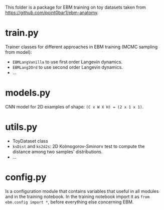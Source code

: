 This folder is a package for EBM training on toy datasets taken from https://github.com/point0bar1/ebm-anatomy.

# train.py
Trainer classes for different approaches in EBM training (MCMC sampling from model):
- `EBMLangVanilla` to use first order Langevin dynamics.  
- `EBMLang2Ord` to use second order Langevin dynamics.
- ...

# models.py
CNN model for 2D examples of shape: `(C x W X H) = (2 x 1 x 1)`.

# utils.py
- ToyDataset class
- `ksDist` and `ks2d2s`: 2D Kolmogorov-Sminorv test to compute the distance among two samples' distributions.
- ...

# config.py
Is a configuration module that contains variables that useful in all modules and in the training notebook.
In the training notebook import it as `from ebm.config import *`, before everything else concerning EBM.
